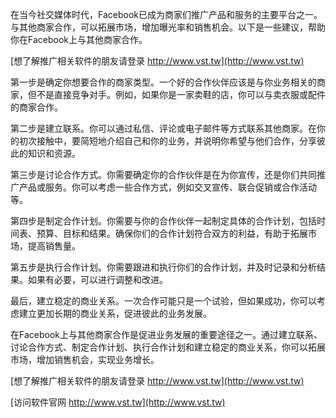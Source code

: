 在当今社交媒体时代，Facebook已成为商家们推广产品和服务的主要平台之一。与其他商家合作，可以拓展市场，增加曝光率和销售机会。以下是一些建议，帮助你在Facebook上与其他商家合作。

[想了解推广相关软件的朋友请登录 http://www.vst.tw](http://www.vst.tw)

第一步是确定你想要合作的商家类型。一个好的合作伙伴应该是与你业务相关的商家，但不是直接竞争对手。例如，如果你是一家卖鞋的店，你可以与卖衣服或配件的商家合作。

第二步是建立联系。你可以通过私信、评论或电子邮件等方式联系其他商家。在你的初次接触中，要简短地介绍自己和你的业务，并说明你希望与他们合作，分享彼此的知识和资源。

第三步是讨论合作方式。你需要确定你的合作伙伴是在为你宣传，还是你们共同推广产品或服务。你可以考虑一些合作方式，例如交叉宣传、联合促销或合作活动等。

第四步是制定合作计划。你需要与你的合作伙伴一起制定具体的合作计划，包括时间表、预算、目标和结果。确保你们的合作计划符合双方的利益，有助于拓展市场，提高销售量。

第五步是执行合作计划。你需要跟进和执行你们的合作计划，并及时记录和分析结果。如果有必要，可以进行调整和改进。

最后，建立稳定的商业关系。一次合作可能只是一个试验，但如果成功，你可以考虑建立更加长期的商业关系，促进彼此的业务发展。

在Facebook上与其他商家合作是促进业务发展的重要途径之一。通过建立联系、讨论合作方式、制定合作计划、执行合作计划和建立稳定的商业关系，你可以拓展市场，增加销售机会，实现业务增长。

[想了解推广相关软件的朋友请登录 http://www.vst.tw](http://www.vst.tw)


[访问软件官网 http://www.vst.tw](http://www.vst.tw)
